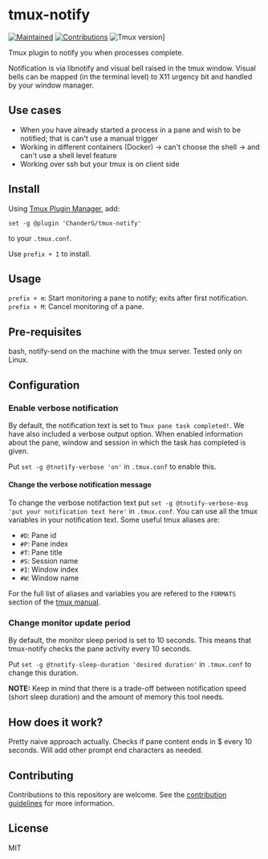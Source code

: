 # tmux-notify
[![Maintained](https://img.shields.io/badge/Maintained%3F-yes-green)](https://github.com/rickstaa/Todoist_Global_Shortcuts_WIN10/pulse)
[![Contributions](https://img.shields.io/badge/contributions-welcome-orange.svg)](https://github.com/https://github.com/ChanderG/tmux-notify/blob/master_rstaa/contributing.md)
![Tmux version](https://img.shields.io/badge/tmux-%3D%3E1.9-blueg)]

Tmux plugin to notify you when processes complete.

Notification is via libnotify and visual bell raised in the tmux window. Visual bells can be mapped (in the terminal level) to X11 urgency bit and handled by your window manager.

## Use cases

-   When you have already started a process in a pane and wish to be notified; that is can't use a manual trigger
-   Working in different containers (Docker) -> can't choose the shell -> and can't use a shell level feature
-   Working over ssh but your tmux is on client side

## Install

Using [Tmux Plugin Manager](https://github.com/tmux-plugins/tpm), add:

    set -g @plugin 'ChanderG/tmux-notify'

to your `.tmux.conf`.

Use `prefix + I` to install.

## Usage

`prefix + m`: Start monitoring a pane to notify; exits after first notification.
`prefix + M`: Cancel monitoring of a pane.

## Pre-requisites

bash, notify-send on the machine with the tmux server.
Tested only on Linux.

## Configuration

### Enable verbose notification

By default, the notification text is set to `Tmux pane task completed!`. We have also included a verbose output option. When enabled information about the pane, window and session in which the task has completed is given.

Put `set -g @tnotify-verbose 'on'` in `.tmux.conf` to enable this.

#### Change the verbose notification message

To change the verbose notifaction text put `set -g @tnotify-verbose-msg 'put your notification text here'` in `.tmux.conf`. You can use all the tmux variables in your notification text. Some useful tmux aliases are:

-   `#D`: Pane id
-   `#P`: Pane index
-   `#T`: Pane title
-   `#S`: Session name
-   `#I`: Window index
-   `#W`: Window name

For the full list of aliases and variables you are refered to the `FORMATS`  section of the [tmux manual](http://man7.org/linux/man-pages/man1/tmux.1.html).

### Change monitor update period

By default, the monitor sleep period is set to 10 seconds. This means that tmux-notify checks the pane activity every 10 seconds.

Put `set -g @tnotify-sleep-duration 'desired duration'` in `.tmux.conf` to change this duration.

**NOTE:** Keep in mind that there is a trade-off between notification speed (short sleep duration) and the amount of memory this tool needs.

## How does it work?

Pretty naive approach actually. Checks if pane content ends in $ every 10 seconds.
Will add other prompt end characters as needed.

## Contributing
Contributions to this repository are welcome. See the [contribution guidelines](https://github.com/https://github.com/ChanderG/tmux-notify/blob/master_rstaa/contributing.md) for more information.

## License

MIT
